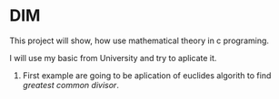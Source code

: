 # DIM

This project will show, how use mathematical theory in c programing.

I will use my basic from University and try to aplicate it.

1. First example are going to be aplication of euclides algorith to find *greatest common divisor*. 